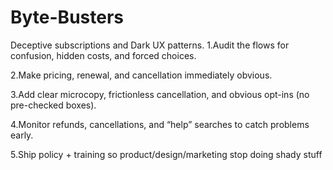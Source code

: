 # Byte-Busters
Deceptive subscriptions and Dark UX patterns.
1.Audit the flows for confusion, hidden costs, and forced choices.

2.Make pricing, renewal, and cancellation immediately obvious.

3.Add clear microcopy, frictionless cancellation, and obvious opt-ins (no pre-checked boxes).

4.Monitor refunds, cancellations, and “help” searches to catch problems early.

5.Ship policy + training so product/design/marketing stop doing shady stuff

